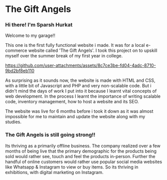 # The Gift Angels

### Hi there! I'm Sparsh Hurkat
Welcome to my garage!!
 
This one is the first fully functional website i made. It was for a local e-commerce website called 'The Gift Angels'. I took this project on to upskill myself over the summer break of my first year in college.

https://github.com/user-attachments/assets/8c7ce3be-fd04-4adc-8710-9bd2bf8eb110

As surprising as it sounds now, the website is made with HTML and CSS, with a little bit of Javascript and PHP and  very non-scalable code. But i didn't mind the days of work I put into it because I learnt vital concepts of web development. In the process I learnt the importance of writing scalable code, inventory management, how to host a website and its SEO.

The website was live for 6 months before i took it down as it was almost impossible for me to maintain and update the website along with my studies.

### The Gift Angels is still going strong!!

Its thriving as a primarily offline business. The company realized over a few months of being live that the primary demographic for the products being sold would rather see, touch and feel the products in-person. Further the handful of online customers would rather use popular social media websites like Whatsapp & Instagram to view or buy items. So its thriving in exhibitions, with digital marketing on Instagram.
